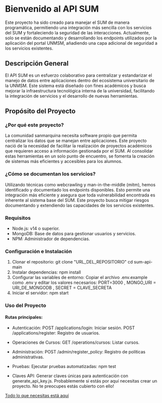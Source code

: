 # Bienvenido al API SUM
Este proyecto ha sido creado para manejar el SUM de manera programática, permitiendo una integración más sencilla con los servicios del SUM y fortaleciendo la seguridad de las interacciones. Actualmente, solo se están documentando y desarrollando los endpoints utilizados por la aplicación del portal UNMSM, añadiendo una capa adicional de seguridad a los servicios existentes.

## Descripción General
El API SUM es un esfuerzo colaborativo para centralizar y estandarizar el manejo de datos entre aplicaciones dentro del ecosistema universitario de la UNMSM. Este sistema está diseñado con fines académicos y busca mejorar la infraestructura tecnológica interna de la universidad, facilitando la integración de servicios y el desarrollo de nuevas herramientas.

## Propósito del Proyecto
### ¿Por qué este proyecto?
La comunidad sanmarquina necesita software propio que permita centralizar los datos que se manejan entre aplicaciones. Este proyecto nació de la necesidad de facilitar la realización de proyectos académicos que requieren acceso a información gestionada por el SUM. Al consolidar estas herramientas en un solo punto de encuentro, se fomenta la creación de sistemas más eficientes y accesibles para los alumnos.

### ¿Cómo se documentan los servicios?
Utilizando técnicas como webcrawling y man-in-the-middle (mitm), hemos identificado y documentado los endpoints disponibles. Esto permite una integración más eficiente y asegura que toda vulnerabilidad encontrada es inherente al sistema base del SUM. Este proyecto busca mitigar riesgos documentando y extendiendo las capacidades de los servicios existentes.

### Requisitos
- Node.js: v14 o superior.
- MongoDB: Base de datos para gestionar usuarios y servicios.
- NPM: Administrador de dependencias.

### Configuración e Instalación
1. Clonar el repositorio:
git clone "URL_DEL_REPOSITORIO"
cd sum-api-main
2. Instalar dependencias:
npm install
3. Configurar las variables de entorno: Copiar el archivo .env.example como .env y editar los valores necesarios:
PORT=3000
, MONGO_URI = URI_DE_MONGODB
, SECRET = CLAVE_SECRETA
4. Iniciar el servidor:
npm start

### Uso del Proyecto
#### Rutas principales:

- Autenticación:
POST /applications/login: Iniciar sesión.
POST /applications/register: Registro de usuarios.
- Operaciones de Cursos:
GET /operations/cursos: Listar cursos.
- Administración:
POST /admin/register_policy: Registro de políticas administrativas.

- Pruebas: Ejecutar pruebas automatizadas: npm test

- Claves API: Generar claves únicas para autenticación con generate_api_key.js.
Probablemente si estás por aquí necesitas crear un proyecto. No te preocupes estás cubierto con ello!

[Todo lo que necesitas está aquí](https://github.com/klatort/sum-api/wiki)
